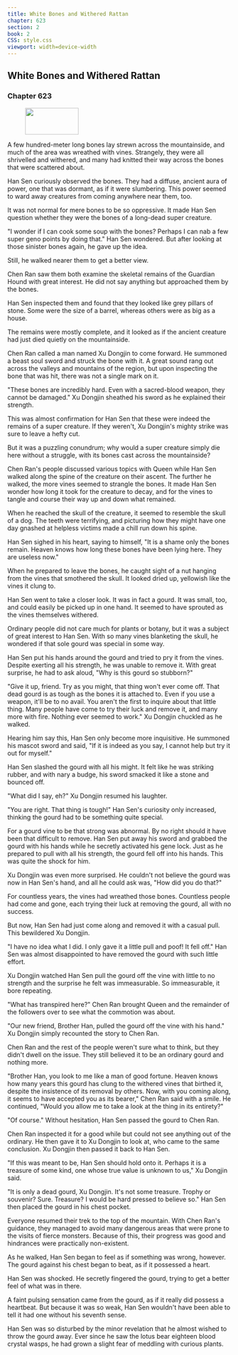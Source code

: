 ```yaml
---
title: White Bones and Withered Rattan
chapter: 623
section: 2
book: 2
CSS: style.css
viewport: width=device-width
---
```


## White Bones and Withered Rattan

### Chapter 623

<figure>
	<img src="../Images/gem.gif" alt="" id="gem" width="120" height="60" />
</figure>

A few hundred-meter long bones lay strewn across the mountainside, and much of the area was wreathed with vines. Strangely, they were all shrivelled and withered, and many had knitted their way across the bones that were scattered about.

Han Sen curiously observed the bones. They had a diffuse, ancient aura of power, one that was dormant, as if it were slumbering. This power seemed to ward away creatures from coming anywhere near them, too.

It was not normal for mere bones to be so oppressive. It made Han Sen question whether they were the bones of a long-dead super creature.

"I wonder if I can cook some soup with the bones? Perhaps I can nab a few super geno points by doing that." Han Sen wondered. But after looking at those sinister bones again, he gave up the idea.

Still, he walked nearer them to get a better view.

Chen Ran saw them both examine the skeletal remains of the Guardian Hound with great interest. He did not say anything but approached them by the bones.

Han Sen inspected them and found that they looked like grey pillars of stone. Some were the size of a barrel, whereas others were as big as a house.

The remains were mostly complete, and it looked as if the ancient creature had just died quietly on the mountainside.

Chen Ran called a man named Xu Dongjin to come forward. He summoned a beast soul sword and struck the bone with it. A great sound rang out across the valleys and mountains of the region, but upon inspecting the bone that was hit, there was not a single mark on it.

"These bones are incredibly hard. Even with a sacred-blood weapon, they cannot be damaged." Xu Dongjin sheathed his sword as he explained their strength.

This was almost confirmation for Han Sen that these were indeed the remains of a super creature. If they weren't, Xu Dongjin's mighty strike was sure to leave a hefty cut.

But it was a puzzling conundrum; why would a super creature simply die here without a struggle, with its bones cast across the mountainside?

Chen Ran's people discussed various topics with Queen while Han Sen walked along the spine of the creature on their ascent. The further he walked, the more vines seemed to strangle the bones. It made Han Sen wonder how long it took for the creature to decay, and for the vines to tangle and course their way up and down what remained.

When he reached the skull of the creature, it seemed to resemble the skull of a dog. The teeth were terrifying, and picturing how they might have one day gnashed at helpless victims made a chill run down his spine.

Han Sen sighed in his heart, saying to himself, "It is a shame only the bones remain. Heaven knows how long these bones have been lying here. They are useless now."

When he prepared to leave the bones, he caught sight of a nut hanging from the vines that smothered the skull. It looked dried up, yellowish like the vines it clung to.

Han Sen went to take a closer look. It was in fact a gourd. It was small, too, and could easily be picked up in one hand. It seemed to have sprouted as the vines themselves withered.

Ordinary people did not care much for plants or botany, but it was a subject of great interest to Han Sen. With so many vines blanketing the skull, he wondered if that sole gourd was special in some way.

Han Sen put his hands around the gourd and tried to pry it from the vines. Despite exerting all his strength, he was unable to remove it. With great surprise, he had to ask aloud, "Why is this gourd so stubborn?"

"Give it up, friend. Try as you might, that thing won't ever come off. That dead gourd is as tough as the bones it is attached to. Even if you use a weapon, it'll be to no avail. You aren't the first to inquire about that little thing. Many people have come to try their luck and remove it, and many more with fire. Nothing ever seemed to work." Xu Dongjin chuckled as he walked.

Hearing him say this, Han Sen only become more inquisitive. He summoned his mascot sword and said, "If it is indeed as you say, I cannot help but try it out for myself."

Han Sen slashed the gourd with all his might. It felt like he was striking rubber, and with nary a budge, his sword smacked it like a stone and bounced off.

"What did I say, eh?" Xu Dongjin resumed his laughter.

"You are right. That thing is tough!" Han Sen's curiosity only increased, thinking the gourd had to be something quite special.

For a gourd vine to be that strong was abnormal. By no right should it have been that difficult to remove. Han Sen put away his sword and grabbed the gourd with his hands while he secretly activated his gene lock. Just as he prepared to pull with all his strength, the gourd fell off into his hands. This was quite the shock for him.

Xu Dongjin was even more surprised. He couldn't not believe the gourd was now in Han Sen's hand, and all he could ask was, "How did you do that?"

For countless years, the vines had wreathed those bones. Countless people had come and gone, each trying their luck at removing the gourd, all with no success.

But now, Han Sen had just come along and removed it with a casual pull. This bewildered Xu Dongjin.

"I have no idea what I did. I only gave it a little pull and poof! It fell off." Han Sen was almost disappointed to have removed the gourd with such little effort.

Xu Dongjin watched Han Sen pull the gourd off the vine with little to no strength and the surprise he felt was immeasurable. So immeasurable, it bore repeating.

"What has transpired here?" Chen Ran brought Queen and the remainder of the followers over to see what the commotion was about.

"Our new friend, Brother Han, pulled the gourd off the vine with his hand." Xu Dongjin simply recounted the story to Chen Ran.

Chen Ran and the rest of the people weren't sure what to think, but they didn't dwell on the issue. They still believed it to be an ordinary gourd and nothing more.

"Brother Han, you look to me like a man of good fortune. Heaven knows how many years this gourd has clung to the withered vines that birthed it, despite the insistence of its removal by others. Now, with you coming along, it seems to have accepted you as its bearer," Chen Ran said with a smile. He continued, "Would you allow me to take a look at the thing in its entirety?"

"Of course." Without hesitation, Han Sen passed the gourd to Chen Ran.

Chen Ran inspected it for a good while but could not see anything out of the ordinary. He then gave it to Xu Dongjin to look at, who came to the same conclusion. Xu Dongjin then passed it back to Han Sen.

"If this was meant to be, Han Sen should hold onto it. Perhaps it is a treasure of some kind, one whose true value is unknown to us," Xu Dongjin said.

"It is only a dead gourd, Xu Dongjin. It's not some treasure. Trophy or souvenir? Sure. Treasure? I would be hard pressed to believe so." Han Sen then placed the gourd in his chest pocket.

Everyone resumed their trek to the top of the mountain. With Chen Ran's guidance, they managed to avoid many dangerous areas that were prone to the visits of fierce monsters. Because of this, their progress was good and hindrances were practically non-existent.

As he walked, Han Sen began to feel as if something was wrong, however. The gourd against his chest began to beat, as if it possessed a heart.

Han Sen was shocked. He secretly fingered the gourd, trying to get a better feel of what was in there.

A faint pulsing sensation came from the gourd, as if it really did possess a heartbeat. But because it was so weak, Han Sen wouldn't have been able to tell it had one without his seventh sense.

Han Sen was so disturbed by the minor revelation that he almost wished to throw the gourd away. Ever since he saw the lotus bear eighteen blood crystal wasps, he had grown a slight fear of meddling with curious plants.